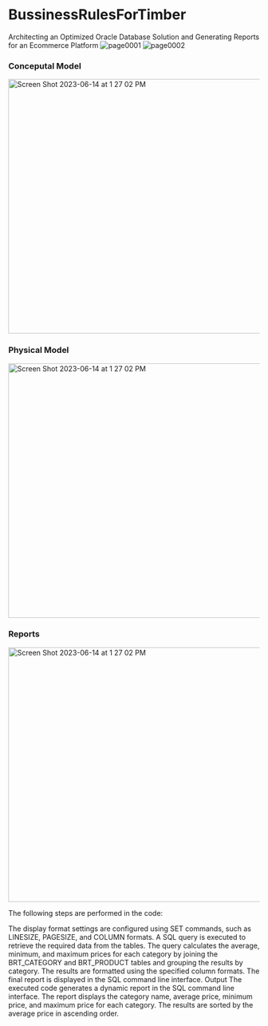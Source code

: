 # BussinessRulesForTimber
Architecting an Optimized Oracle Database Solution and Generating Reports for an Ecommerce Platform
![page0001](https://github.com/romylomy/BussinessRulesForTimber/assets/115190653/4e0e7c5a-57b9-480d-a776-0199b495c3dc)
![page0002](https://github.com/romylomy/BussinessRulesForTimber/assets/115190653/e74b9606-887d-4c24-94a3-2f078d408dca)



<h3>Conceputal Model</h3> 

<img width="510" alt="Screen Shot 2023-06-14 at 1 27 02 PM" src="https://github.com/romylomy/BussinessRulesForTimber/assets/115190653/9ca73282-2e27-48a4-a18d-a6df926fedb6">

<h3>Physical Model</h3> 

<img width="510" alt="Screen Shot 2023-06-14 at 1 27 02 PM" src="https://github.com/romylomy/BussinessRulesForTimber/assets/115190653/339b4e33-43fc-4028-8c23-54c40b8b1619">

<h3>Reports</h3> 

<img width="510" alt="Screen Shot 2023-06-14 at 1 27 02 PM" src="https://github.com/romylomy/BussinessRulesForTimber/assets/115190653/4c8fcd0a-06a1-4b46-9078-9a88fdf831a1">
               
              

The following steps are performed in the code:

The display format settings are configured using SET commands, such as LINESIZE, PAGESIZE, and COLUMN formats.
A SQL query is executed to retrieve the required data from the tables.
The query calculates the average, minimum, and maximum prices for each category by joining the BRT_CATEGORY and BRT_PRODUCT tables and grouping the results by category.
The results are formatted using the specified column formats.
The final report is displayed in the SQL command line interface.
Output
The executed code generates a dynamic report in the SQL command line interface. The report displays the category name, average price, minimum price, and maximum price for each category. The results are sorted by the average price in ascending order.






